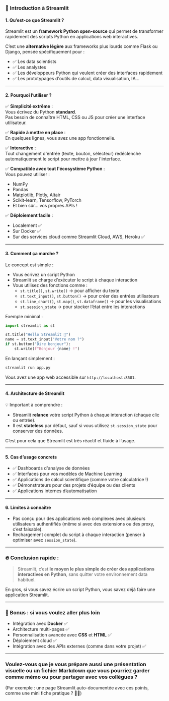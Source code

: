 ### 🎯 **Introduction à Streamlit**

#### 1. **Qu’est-ce que Streamlit ?**

Streamlit est un **framework Python open-source** qui permet de transformer rapidement des scripts Python en applications web interactives.

C’est une **alternative légère** aux frameworks plus lourds comme Flask ou Django, pensée spécifiquement pour :
- ✅ Les data scientists
- ✅ Les analystes
- ✅ Les développeurs Python qui veulent créer des interfaces rapidement
- ✅ Les prototypages d'outils de calcul, data visualisation, IA…

---

#### 2. **Pourquoi l’utiliser ?**

✅ **Simplicité extrême** :  
Vous écrivez du Python **standard**.  
Pas besoin de connaître HTML, CSS ou JS pour créer une interface utilisateur.

✅ **Rapide à mettre en place** :  
En quelques lignes, vous avez une app fonctionnelle.

✅ **Interactive** :  
Tout changement d'entrée (texte, bouton, sélecteur) redéclenche automatiquement le script pour mettre à jour l'interface.

✅ **Compatible avec tout l'écosystème Python** :  
Vous pouvez utiliser :
- NumPy
- Pandas
- Matplotlib, Plotly, Altair
- Scikit-learn, Tensorflow, PyTorch
- Et bien sûr... vos propres APIs !

✅ **Déploiement facile** :
- Localement ✅
- Sur Docker ✅
- Sur des services cloud comme Streamlit Cloud, AWS, Heroku ✅

---

#### 3. **Comment ça marche ?**

Le concept est simple :
- Vous écrivez un script Python
- Streamlit se charge d’exécuter le script à chaque interaction
- Vous utilisez des fonctions comme :
  - `st.title()`, `st.write()` → pour afficher du texte
  - `st.text_input()`, `st.button()` → pour créer des entrées utilisateurs
  - `st.line_chart()`, `st.map()`, `st.dataframe()` → pour les visualisations
  - `st.session_state` → pour stocker l’état entre les interactions

Exemple minimal :

```python
import streamlit as st

st.title("Hello Streamlit 👋")
name = st.text_input("Votre nom ?")
if st.button("Dire bonjour"):
    st.write(f"Bonjour {name} !")
```

En lançant simplement :

```bash
streamlit run app.py
```

Vous avez une app web accessible sur `http://localhost:8501`.

---

#### 4. **Architecture de Streamlit**

💡 Important à comprendre :
- Streamlit **relance** votre script Python à chaque interaction (chaque clic ou entrée).
- Il est **stateless** par défaut, sauf si vous utilisez `st.session_state` pour conserver des données.

C’est pour cela que Streamlit est très réactif et fluide à l’usage.

---

#### 5. **Cas d’usage concrets**

- ✅ Dashboards d'analyse de données
- ✅ Interfaces pour vos modèles de Machine Learning
- ✅ Applications de calcul scientifique (comme votre calculatrice !)
- ✅ Démonstrateurs pour des projets d’équipe ou des clients
- ✅ Applications internes d’automatisation

---

#### 6. **Limites à connaître**

- Pas conçu pour des applications web complexes avec plusieurs utilisateurs authentifiés (même si avec des extensions ou des proxy, c’est faisable).
- Rechargement complet du script à chaque interaction (penser à optimiser avec `session_state`).

---

### 🔥 Conclusion rapide :

> Streamlit, c’est **le moyen le plus simple de créer des applications interactives en Python**, sans quitter votre environnement data habituel.

En gros, si vous savez écrire un script Python, vous savez déjà faire une application Streamlit.

---

### 🚀 Bonus : si vous voulez aller plus loin
- Intégration avec **Docker** ✅
- Architecture multi-pages ✅
- Personnalisation avancée avec **CSS** et **HTML** ✅
- Déploiement cloud ✅
- Intégration avec des APIs externes (comme dans votre projet) ✅

---

### Voulez-vous que je vous prépare aussi une **présentation visuelle** ou un **fichier Markdown** que vous pourriez garder comme mémo ou pour partager avec vos collègues ?  
(Par exemple : une page Streamlit auto-documentée avec ces points, comme une mini fiche pratique ? 🎨🚀)